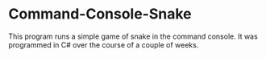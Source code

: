 # Command-Console-Snake
This program runs a simple game of snake in the command console.  It was programmed in C# over the course of a couple of weeks.
